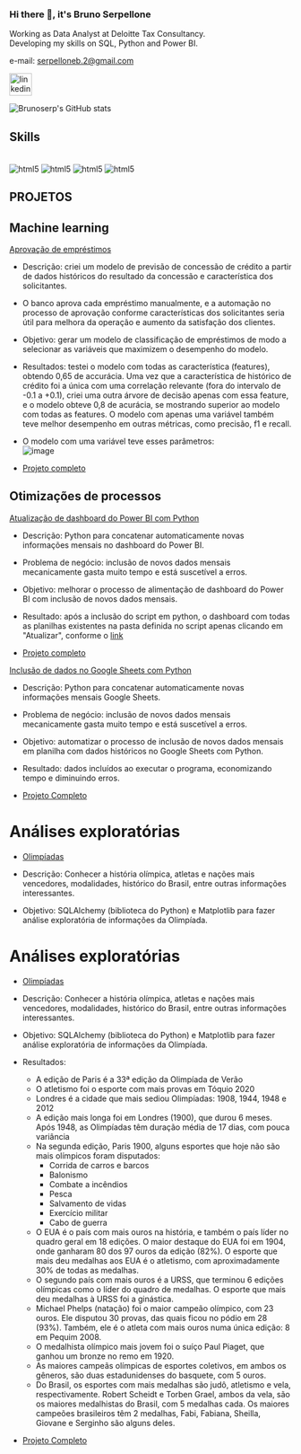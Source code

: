 ### Hi there 👋, it's Bruno Serpellone
Working as Data Analyst at Deloitte Tax Consultancy.<br>
Developing my skills on SQL, Python and Power BI. <br>

e-mail: serpelloneb.2@gmail.com

[<img src='https://cdn.jsdelivr.net/npm/simple-icons@3.0.1/icons/linkedin.svg' alt='linkedin' height='40'>](https://www.linkedin.com/in/https://www.linkedin.com/in/brunoserp//)  

![Brunoserp's GitHub stats](https://github-readme-stats.vercel.app/api?username=brunoserp&show_icons=true&theme=cobalt)

## Skills
<div style="display: inline_block"><br/>
  <img align="center" alt="html5" src="https://img.shields.io/badge/Python-FFD43B?style=for-the-badge&logo=python&logoColor=blue"/>
  <img align="center" alt="html5" src="https://img.shields.io/badge/Microsoft%20SQL%20Server-CC2927?style=for-the-badge&logo=microsoft%20sql%20server&logoColor=white" />
  <img align="center" alt="html5" src="https://img.shields.io/badge/PowerBI-F2C811?style=for-the-badge&logo=Power%20BI&logoColor=white" />
  <img align="center" alt="html5" src="https://img.shields.io/badge/Microsoft_Excel-217346?style=for-the-badge&logo=microsoft-excel&logoColor=white" />
</div>

## PROJETOS

## Machine learning
[Aprovação de empréstimos](https://github.com/brunoserp/Machine-Learning/blob/main/aprovacao_emprestimos.ipynb)

- Descrição: criei um modelo de previsão de concessão de crédito a partir de dados históricos do resultado da concessão e característica dos solicitantes.

- O banco aprova cada empréstimo manualmente, e a automação no processo de aprovação conforme características dos solicitantes seria útil para melhora da operação e aumento da satisfação dos clientes.

- Objetivo: gerar um modelo de classificação de empréstimos de modo a selecionar as variáveis que maximizem o desempenho do modelo.

- Resultados: testei o modelo com todas as característica (features), obtendo 0,65 de accurácia. Uma vez que a característica de histórico de crédito foi a única com uma correlação relevante (fora do intervalo de -0.1 a +0.1), criei uma outra árvore de decisão apenas com essa feature, e o modelo obteve 0,8 de acurácia, se mostrando superior ao modelo com todas as features. O modelo com apenas uma variável também teve melhor desempenho em outras métricas, como precisão, f1 e recall.

- O modelo com uma variável teve esses parâmetros: <br>
![image](https://github.com/user-attachments/assets/ce89c9d3-ee9d-4625-b418-4dd1acd9e82a)

- [Projeto completo](https://github.com/brunoserp/Machine-Learning/blob/main/aprovacao_emprestimos.ipynb)



## Otimizações de processos
[Atualização de dashboard do Power BI com Python](https://github.com/brunoserp/Python-e-PowerBI/tree/main)

- Descrição: Python para concatenar automaticamente novas informações mensais no dashboard do Power BI.

- Problema de negócio: inclusão de novos dados mensais mecanicamente gasta muito tempo e está suscetível a erros.

- Objetivo: melhorar o processo de alimentação de dashboard do Power BI com inclusão de novos dados mensais.

- Resultado: após a inclusão do script em python, o dashboard com todas as planilhas existentes na pasta definida no script apenas clicando em "Atualizar", conforme o [link](https://youtu.be/J3HarLFo7Aw)

- [Projeto completo](https://github.com/brunoserp/Python-e-PowerBI/tree/main)


[Inclusão de dados no Google Sheets com Python](https://github.com/brunoserp/Python/tree/main/Google%20Sheets)

- Descrição: Python para concatenar automaticamente novas informações mensais Google Sheets.

- Problema de negócio: inclusão de novos dados mensais mecanicamente gasta muito tempo e está suscetível a erros.

- Objetivo: automatizar o processo de inclusão de novos dados mensais em planilha com dados históricos no Google Sheets com Python.

- Resultado: dados incluídos ao executar o programa, economizando tempo e diminuindo erros.

- [Projeto Completo](https://github.com/brunoserp/Python/tree/main/Google%20Sheets)


# Análises exploratórias
- [Olimpíadas]([https://github.com/brunoserp/Python/tree/main/Google%20Sheets](https://github.com/brunoserp/SQL/tree/main/Historical%20Olympic%20Games%20Data))

- Descrição: Conhecer a história olímpica, atletas e nações mais vencedores, modalidades, histórico do Brasil, entre outras informações interessantes.

- Objetivo: SQLAlchemy (biblioteca do Python) e Matplotlib para fazer análise exploratória de informações da Olimpíada.

# Análises exploratórias

- [Olimpíadas](https://github.com/brunoserp/Python/tree/main/Google%20Sheets)
- Descrição: Conhecer a história olímpica, atletas e nações mais vencedores, modalidades, histórico do Brasil, entre outras informações interessantes.
- Objetivo: SQLAlchemy (biblioteca do Python) e Matplotlib para fazer análise exploratória de informações da Olimpíada.
- Resultados:
  - A edição de Paris é a 33ª edição da Olimpíada de Verão
  - O atletismo foi o esporte com mais provas em Tóquio 2020
  - Londres é a cidade que mais sediou Olimpíadas: 1908, 1944, 1948 e 2012
  - A edição mais longa foi em Londres (1900), que durou 6 meses. Após 1948, as Olimpíadas têm duração média de 17 dias, com pouca variância
  - Na segunda edição, Paris 1900, alguns esportes que hoje não são mais olímpicos foram disputados:
    - Corrida de carros e barcos
    - Balonismo
    - Combate a incêndios
    - Pesca
    - Salvamento de vidas
    - Exercício militar
    - Cabo de guerra
  - O EUA é o país com mais ouros na história, e também o país líder no quadro geral em 18 edições. O maior destaque do EUA foi em 1904, onde ganharam 80 dos 97 ouros da edição (82%). O esporte que mais deu medalhas aos EUA é o atletismo, com aproximadamente 30% de todas as medalhas.
  - O segundo país com mais ouros é a URSS, que terminou 6 edições olímpicas como o líder do quadro de medalhas. O esporte que mais deu medalhas à URSS foi a ginástica.
  - Michael Phelps (natação) foi o maior campeão olímpico, com 23 ouros. Ele disputou 30 provas, das quais ficou no pódio em 28 (93%). Também, ele é o atleta com mais ouros numa única edição: 8 em Pequim 2008.
  - O medalhista olímpico mais jovem foi o suíço Paul Piaget, que ganhou um bronze no remo em 1920.
  - As maiores campeãs olímpicas de esportes coletivos, em ambos os gêneros, são duas estadunidenses do basquete, com 5 ouros.
  - Do Brasil, os esportes com mais medalhas são judô, atletismo e vela, respectivamente. Robert Scheidt e Torben Grael, ambos da vela, são os maiores medalhistas do Brasil, com 5 medalhas cada. Os maiores campeões brasileiros têm 2 medalhas, Fabi, Fabiana, Sheilla, Giovane e Serginho são alguns deles.

- [Projeto Completo](https://github.com/brunoserp/Python/tree/main/Google%20Sheets)



